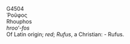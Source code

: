 G4504  
Ῥοῦφος  
Rhouphos  
*hroo‘-fos*  
Of Latin origin; *red*; *Rufus*, a Christian: - Rufus.  

